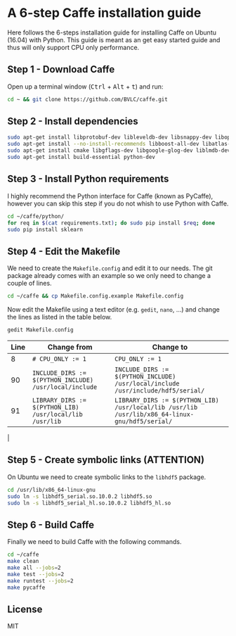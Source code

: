 A 6-step Caffe installation guide
=============
Here follows the 6-steps installation guide for installing Caffe on Ubuntu (16.04) with Python. This guide is meant as an get easy started guide and thus will only support CPU only performance.


Step 1 - Download Caffe
-----
Open up a terminal window (<kbd>Ctrl</kbd> + <kbd>Alt</kbd> + <kbd>t</kbd>) and run:
```bash
cd ~ && git clone https://github.com/BVLC/caffe.git
```

Step 2 - Install dependencies
-----
```bash
sudo apt-get install libprotobuf-dev libleveldb-dev libsnappy-dev libopencv-dev libhdf5-serial-dev protobuf-compiler
sudo apt-get install --no-install-recommends libboost-all-dev libatlas-base-dev
sudo apt-get install cmake libgflags-dev libgoogle-glog-dev liblmdb-dev python-protobuf
sudo apt-get install build-essential python-dev
```

Step 3 - Install Python requirements
-----
I highly recommend the Python interface for Caffe (known as PyCaffe), however you can skip this step if you do not whish to use Python with Caffe.
```bash
cd ~/caffe/python/
for req in $(cat requirements.txt); do sudo pip install $req; done
sudo pip install sklearn
```

Step 4 - Edit the Makefile
-----
We need to create the `Makefile.config` and edit it to our needs. The git package already comes with an example so we only need to change a couple of lines.
```bash
cd ~/caffe && cp Makefile.config.example Makefile.config 
```

Now edit the Makefile using a text editor (e.g. `gedit`, `nano`, ...) and change the lines as listed in the table below.
```bash
gedit Makefile.config
```

| Line | Change from  | Change to |
| ---- | ------------ | --------- |
| 8    | `# CPU_ONLY := 1`  | `CPU_ONLY := 1` |
| 90   | `INCLUDE_DIRS := $(PYTHON_INCLUDE) /usr/local/include` | `INCLUDE_DIRS := $(PYTHON_INCLUDE) /usr/local/include /usr/include/hdf5/serial/` |
| 91   | `LIBRARY_DIRS := $(PYTHON_LIB) /usr/local/lib /usr/lib` | `LIBRARY_DIRS := $(PYTHON_LIB) /usr/local/lib /usr/lib /usr/lib/x86_64-linux-gnu/hdf5/serial/` |
|



Step 5 - Create symbolic links (ATTENTION)
-----
On Ubuntu we need to create symbolic links to the `libhdf5` package.
```bash
cd /usr/lib/x86_64-linux-gnu
sudo ln -s libhdf5_serial.so.10.0.2 libhdf5.so
sudo ln -s libhdf5_serial_hl.so.10.0.2 libhdf5_hl.so
```

Step 6 - Build Caffe
-----
Finally we need to build Caffe with the following commands.
```bash
cd ~/caffe
make clean
make all --jobs=2
make test --jobs=2
make runtest --jobs=2
make pycaffe
```

License
-----
MIT
